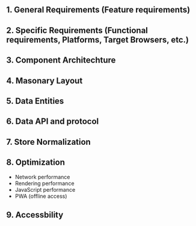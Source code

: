 ## 1. General Requirements (Feature requirements)

## 2. Specific Requirements (Functional requirements, Platforms, Target Browsers, etc.)

## 3. Component Architechture

## 4. Masonary Layout

## 5. Data Entities

## 6. Data API and protocol

## 7. Store Normalization

## 8. Optimization

- Network performance
- Rendering performance
- JavaScript performance
- PWA (offline access)

## 9. Accessbility
